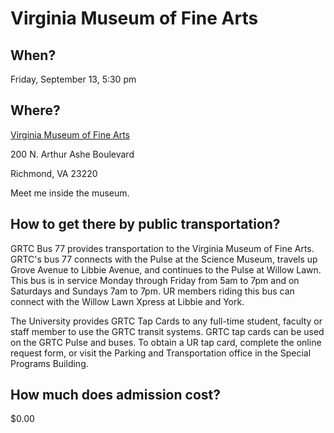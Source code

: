 # Virginia Museum of Fine Arts

## When?
Friday, September 13, 5:30 pm

## Where?
[Virginia Museum of Fine Arts](https://www.vmfa.museum/)

200 N. Arthur Ashe Boulevard

Richmond, VA 23220

Meet me inside the museum.

## How to get there by public transportation?
GRTC Bus 77 provides transportation to the Virginia Museum of Fine Arts. GRTC's bus 77 connects with the Pulse at the Science Museum, travels up Grove Avenue to Libbie Avenue, and continues to the Pulse at Willow Lawn. This bus is in service Monday through Friday from 5am to 7pm and on Saturdays and Sundays 7am to 7pm. UR members riding this bus can connect with the Willow Lawn Xpress at Libbie and York.

The University provides GRTC Tap Cards to any full-time student, faculty or staff member to use the GRTC transit systems. GRTC tap cards can be used on the GRTC Pulse and buses. To obtain a UR tap card, complete the online request form, or visit the Parking and Transportation office in the Special Programs Building.

## How much does admission cost?
$0.00
